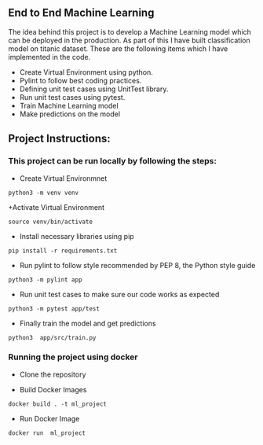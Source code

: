 ## End to End Machine Learning

The idea behind this project is to develop a Machine Learning model which can be deployed in the production. As part of this I have built classification model on titanic dataset.
These are the following items which I have implemented in the code.
+ Create Virtual Environment using python.
+ Pylint to follow best coding practices.
+ Defining unit test cases using UnitTest library.
+ Run unit test cases using pytest.
+ Train Machine Learning model
+ Make predictions on the model

## Project Instructions:

### This project can be run locally by following the steps:

+ Create Virtual Environmnet
```
python3 -m venv venv
```
+Activate Virtual Environment

```
source venv/bin/activate
```
+ Install necessary libraries using pip

```
pip install -r requirements.txt 
```
+ Run pylint to follow style recommended by PEP 8, the Python style guide
```
python3 -m pylint app
```
+ Run unit test cases to make sure our code works as expected
```
python3 -m pytest app/test
```
+ Finally train the model and get predictions
```
python3  app/src/train.py
```

### Running the project using docker  

+ Clone the repository 

+ Build Docker Images
```
docker build . -t ml_project
```
+ Run Docker Image
```
docker run  ml_project
```


